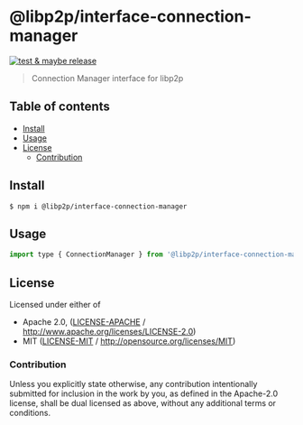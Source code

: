 # @libp2p/interface-connection-manager <!-- omit in toc -->

[![test & maybe release](https://github.com/libp2p/js-libp2p-interfaces/actions/workflows/js-test-and-release.yml/badge.svg)](https://github.com/libp2p/js-libp2p-interfaces/actions/workflows/js-test-and-release.yml)

> Connection Manager interface for libp2p

## Table of contents <!-- omit in toc -->

- [Install](#install)
- [Usage](#usage)
- [License](#license)
  - [Contribution](#contribution)

## Install

```console
$ npm i @libp2p/interface-connection-manager
```

## Usage

```js
import type { ConnectionManager } from '@libp2p/interface-connection-manager'
```

## License

Licensed under either of

- Apache 2.0, ([LICENSE-APACHE](LICENSE-APACHE) / <http://www.apache.org/licenses/LICENSE-2.0>)
- MIT ([LICENSE-MIT](LICENSE-MIT) / <http://opensource.org/licenses/MIT>)

### Contribution

Unless you explicitly state otherwise, any contribution intentionally submitted for inclusion in the work by you, as defined in the Apache-2.0 license, shall be dual licensed as above, without any additional terms or conditions.
